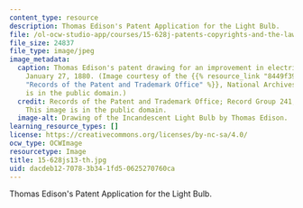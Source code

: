 ```yaml
---
content_type: resource
description: Thomas Edison's Patent Application for the Light Bulb.
file: /ol-ocw-studio-app/courses/15-628j-patents-copyrights-and-the-law-of-intellectual-property-spring-2013/dacdeb1270783b341fd50625270760ca_15-628js13-th.jpg
file_size: 24837
file_type: image/jpeg
image_metadata:
  caption: Thomas Edison's patent drawing for an improvement in electric lamps, patented
    January 27, 1880. (Image courtesy of the {{% resource_link "8449f396-187a-4096-a006-d6ed32f9cb1c"
    "Records of the Patent and Trademark Office" %}}, National Archives. This image
    is in the public domain.)
  credit: Records of the Patent and Trademark Office; Record Group 241; National Archives.
    This image is in the public domain.
  image-alt: Drawing of the Incandescent Light Bulb by Thomas Edison.
learning_resource_types: []
license: https://creativecommons.org/licenses/by-nc-sa/4.0/
ocw_type: OCWImage
resourcetype: Image
title: 15-628js13-th.jpg
uid: dacdeb12-7078-3b34-1fd5-0625270760ca
---
```

Thomas Edison's Patent Application for the Light Bulb.